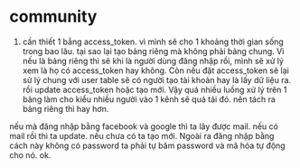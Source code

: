 # community
  1. cần thiết 1 bẳng access_token. vì mình sẽ cho 1 khoảng thời gian sống trong bao lâu. tại sao lại tạo bảng riêng mà không phải bảng chung. Vì nếu là bảng riêng thì sẽ khi là người dùng đăng nhập rồi, mình sẽ xử lý xem là họ có access_token hay không. Còn nếu đặt access_token sẽ lại sử lý chung với user table sẽ có người tạo tài khoản hay là lấy dữ liệu ra. rồi update access_token hoặc tạo mới. Vậy quá nhiều luồng xử lý trên 1 bảng làm cho kiểu nhiều người vào 1 kênh sẽ quá tải đó. nên tách ra bảng riêng thì hay hơn.

nếu mà đăng nhập bằng facebook và google thì ta lây được mail. nếu có mail rồi thì ta update. nếu chưa có ta tạo mới. Ngoài ra đăng nhập bằng cách này không có password ta phải tự băm password và mã hóa tự động cho nó. ok.
